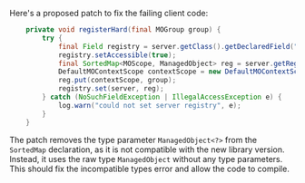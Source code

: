 Here's a proposed patch to fix the failing client code:
```java
    private void registerHard(final MOGroup group) {
        try {
            final Field registry = server.getClass().getDeclaredField("registry");
            registry.setAccessible(true);
            final SortedMap<MOScope, ManagedObject> reg = server.getRegistry();
            DefaultMOContextScope contextScope = new DefaultMOContextScope(new OctetString(""), group.getScope());
            reg.put(contextScope, group);
            registry.set(server, reg);
        } catch (NoSuchFieldException | IllegalAccessException e) {
            log.warn("could not set server registry", e);
        }
    }
```
The patch removes the type parameter `ManagedObject<?>` from the `SortedMap` declaration, as it is not compatible with the new library version. Instead, it uses the raw type `ManagedObject` without any type parameters. This should fix the incompatible types error and allow the code to compile.